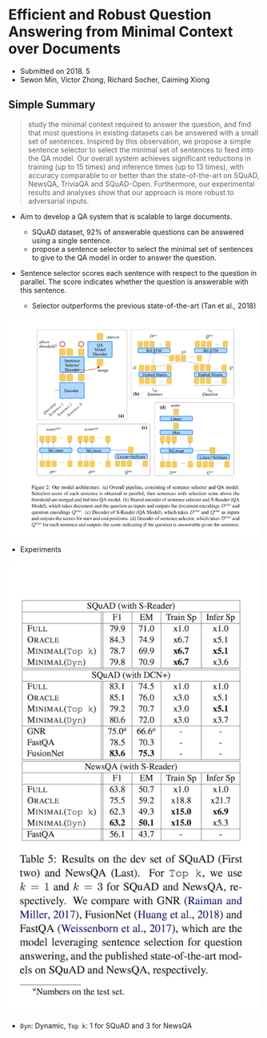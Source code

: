 # Efficient and Robust Question Answering from Minimal Context over Documents

- Submitted on 2018. 5
- Sewon Min, Victor Zhong, Richard Socher, Caiming Xiong

## Simple Summary

> study the minimal context required to answer the question, and find that most questions in existing datasets can be answered with a small set of sentences. Inspired by this observation, we propose a simple sentence selector to select the minimal set of sentences to feed into the QA model. Our overall system achieves significant reductions in training (up to 15 times) and inference times (up to 13 times), with accuracy comparable to or better than the state-of-the-art on SQuAD, NewsQA, TriviaQA and SQuAD-Open. Furthermore, our experimental results and analyses show that our approach is more robust to adversarial inputs.

- Aim to develop a QA system that is scalable to large documents.
	- SQuAD dataset, 92% of answerable questions can be answered using a single sentence.
	- propose a sentence selector to select the minimal set of sentences to give to the QA model in order to answer the question.

- Sentence selector scores each sentence with respect to the question in parallel. The score indicates whether the question is answerable with this sentence.
	- Selector outperforms the previous state-of-the-art (Tan et al., 2018)

![images](../../images/minimal_qa_1.png)

- Experiments

![images](../../images/minimal_qa_2.png)

- `Dyn`: Dynamic, `Top k`: 1 for SQuAD and 3 for NewsQA



